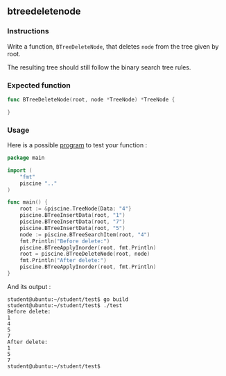 ## btreedeletenode

### Instructions

Write a function, `BTreeDeleteNode`, that deletes `node` from the tree given by root.

The resulting tree should still follow the binary search tree rules.

### Expected function

```go
func BTreeDeleteNode(root, node *TreeNode) *TreeNode {

}

```

### Usage

Here is a possible [program](TODO-LINK) to test your function :

```go
package main

import (
	"fmt"
	piscine ".."
)

func main() {
	root := &piscine.TreeNode{Data: "4"}
	piscine.BTreeInsertData(root, "1")
	piscine.BTreeInsertData(root, "7")
	piscine.BTreeInsertData(root, "5")
	node := piscine.BTreeSearchItem(root, "4")
	fmt.Println("Before delete:")
	piscine.BTreeApplyInorder(root, fmt.Println)
	root = piscine.BTreeDeleteNode(root, node)
	fmt.Println("After delete:")
	piscine.BTreeApplyInorder(root, fmt.Println)
}
```

And its output :

```console
student@ubuntu:~/student/test$ go build
student@ubuntu:~/student/test$ ./test
Before delete:
1
4
5
7
After delete:
1
5
7
student@ubuntu:~/student/test$
```
